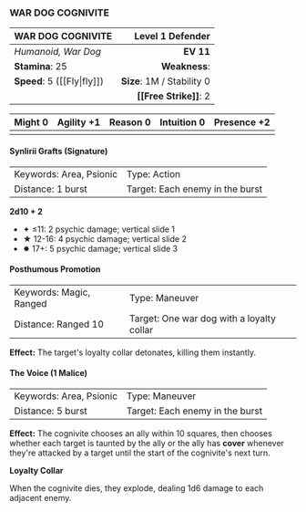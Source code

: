 ### WAR DOG COGNIVITE

| WAR DOG COGNIVITE           |       **Level 1 Defender** |
| :-------------------------- | -------------------------: |
| *Humanoid, War Dog*         |                  **EV 11** |
| **Stamina**: 25             |              **Weakness**: |
| **Speed**: 5 ([[Fly\|fly]]) | **Size**: 1M / Stability 0 |
|                             |     **[[Free Strike]]**: 2 |

| **Might** 0 | **Agility** +1 | **Reason** 0 | **Intuition** 0 | **Presence** +2 |
| ----------- | -------------- | ------------ | --------------- | --------------- |
|             |                |              |                 |                 |

#### Synlirii Grafts (Signature)

|                         |                                 |
| :---------------------- | :------------------------------ |
| Keywords: Area, Psionic | Type: Action                    |
| Distance: 1 burst       | Target: Each enemy in the burst |

**2d10 + 2**

- ✦ ≤11: 2 psychic damage; vertical slide 1
- ★ 12-16: 4 psychic damage; vertical slide 2
- ✸ 17+: 5 psychic damage; vertical slide 3

#### Posthumous Promotion

|                         |                                           |
| :---------------------- | :---------------------------------------- |
| Keywords: Magic, Ranged | Type: Maneuver                            |
| Distance: Ranged 10     | Target: One war dog with a loyalty collar |

**Effect:** The target's loyalty collar detonates, killing them instantly.

#### The Voice (1 Malice)

|                         |                                 |
| :---------------------- | :------------------------------ |
| Keywords: Area, Psionic | Type: Maneuver                  |
| Distance: 5 burst       | Target: Each enemy in the burst |

**Effect:** The cognivite chooses an ally within 10 squares, then chooses whether each target is taunted by the ally or the ally has **cover** whenever they're attacked by a target until the start of the cognivite's next turn.

**Loyalty Collar**

When the cognivite dies, they explode, dealing 1d6 damage to each adjacent enemy.
